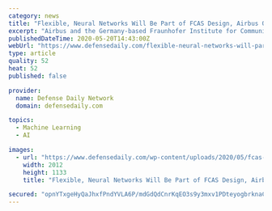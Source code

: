 ```yaml
---
category: news
title: "Flexible, Neural Networks Will Be Part of FCAS Design, Airbus Official Says"
excerpt: "Airbus and the Germany-based Fraunhofer Institute for Communication, Information Processing and Ergonomics FKIE held a virtual working group meeting, featuring members of an independent panel of experts,"
publishedDateTime: 2020-05-20T14:43:00Z
webUrl: "https://www.defensedaily.com/flexible-neural-networks-will-part-fcas-design-airbus-official-says/international/"
type: article
quality: 52
heat: 52
published: false

provider:
  name: Defense Daily Network
  domain: defensedaily.com

topics:
  - Machine Learning
  - AI

images:
  - url: "https://www.defensedaily.com/wp-content/uploads/2020/05/fcas-infographic-2019.jpg"
    width: 2012
    height: 1133
    title: "Flexible, Neural Networks Will Be Part of FCAS Design, Airbus Official Says"

secured: "opnYTxgeHyQaJhxfPndYVLA6P/mdGdQdCnrKqEO3s9y3mxv1PDteyogbrknaCYrOhiUWJdI1bGl3mRVouQb8SpAFdfbvYzitqnawAV7z13hAgP/sEy/1qgeIUvonbSbecH2b/E/aOx3504N1IyouuNDRMV9FeuhkcG1EBHkl9dcoLZXqhg/hYVVvQDmV09pcY+j86KFgMFSl7vrSjRfZquOrAwk28vpseqqj9yDmzkh/XbNAozeHYrfsP+xGYMc+omGlk+0NlWRCcAugdHbpzo9KZglfoFGyvzWsZOOgzp6skU8fDYbcKuva94BJBm2jaEhEbvbugBdtKmUfpjmmf6iaMwt9W7kftgra1jb5DKKPedNATwHwW1M6iG7Lakd44kWTc6F9x3Cd+uHAwF4J5XombagfGokELnWHWnpH63TlTf/fyAh7Hmkk04Y3BDbZdAZOE/YXqWUy6Uy85Q4V+B5UvzKYZdQYqCup/Nlk5CA=;kflQMjH5S3gICaTrxETlnA=="
---
```


